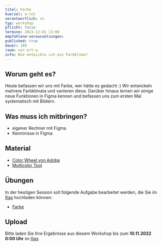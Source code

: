 ```yaml
---
titel: Farbe
kuerzel: w-tut
verantwortlich: cn
typ: workshop
pflicht: false
termine: 2023-12-01 13:00
empfohlene-voraussetzungen:
published: true
dauer: 180
raum: vor-ort-w
info: Wie entwickle ich ein Farbklima?
---
```


## Worum geht es?

Heute befassen wir uns mit Farbe, wer hätte es gedacht :) Wir entwickeln mehrere Farbklimata und variieren diese. Darüber hinaus lernen wir einige neue Funktionen in Figma kennen und befassen uns zum ersten Mal systematisch mit Bildern.

## Was muss ich mitbringen?

-   eigener Rechner mit Figma
-   Kenntnisse in Figma

## Material

-   [Color Wheel von Adobe](https://color.adobe.com/de/create/color-wheel/)
-   [Multicolor Tool](http://labs.tineye.com/multicolr/)

## Übungen

In der heutigen Session soll folgende Aufgabe bearbeitet werden, die Sie im [Ilias](https://ilias.th-koeln.de/goto.php?target=exc_1422052&client_id=ILIAS_FH_Koeln) hochladen können:

-   [Farbe](/mi-bachelor-screendesign/assignments/workshop-004-farbe/)

## Upload

Bitte laden Sie Ihre Ergebnisse aus diesem Workshop bis zum **10.11.2022 0:00 Uhr** im [Ilias](https://ilias.th-koeln.de/ilias.php?baseClass=ilExerciseHandlerGUI&ref_id=1179477&cmd=showOverview)

<!--
## Sie haben keinen Rechner?
Kein Problem, denn wir haben welche. Allerdings nur Macs. Uuuuuhh. Wenn Sie einen brauchen, bitte rechtzeitig an Volker Schaefer wenden. Unsere Rechner können nur für die Workshops und Trainings ausgeliehen werden. Im MI Pool stehen aber immer Rechner für Sie bereit.
-->
